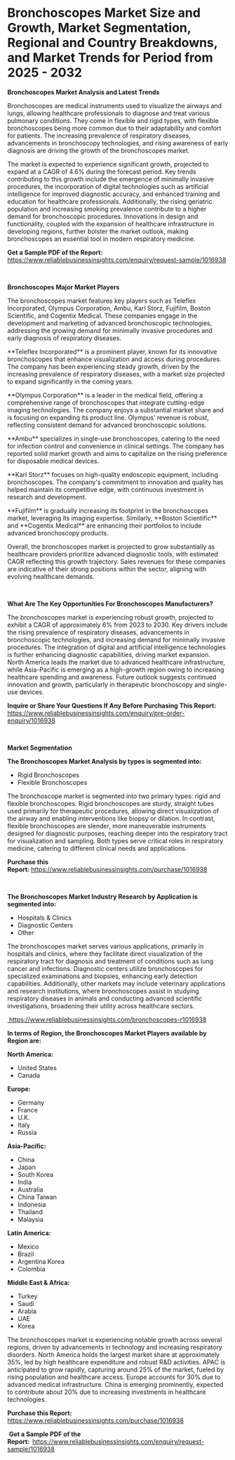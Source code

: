 <p><h1>Bronchoscopes Market Size and Growth, Market Segmentation, Regional and Country Breakdowns, and Market Trends for Period from 2025 -  2032</h1></p><p><strong>Bronchoscopes Market Analysis and Latest Trends</strong></p>
<p><p>Bronchoscopes are medical instruments used to visualize the airways and lungs, allowing healthcare professionals to diagnose and treat various pulmonary conditions. They come in flexible and rigid types, with flexible bronchoscopes being more common due to their adaptability and comfort for patients. The increasing prevalence of respiratory diseases, advancements in bronchoscopy technologies, and rising awareness of early diagnosis are driving the growth of the bronchoscopes market. </p><p>The market is expected to experience significant growth, projected to expand at a CAGR of 4.6% during the forecast period. Key trends contributing to this growth include the emergence of minimally invasive procedures, the incorporation of digital technologies such as artificial intelligence for improved diagnostic accuracy, and enhanced training and education for healthcare professionals. Additionally, the rising geriatric population and increasing smoking prevalence contribute to a higher demand for bronchoscopic procedures. Innovations in design and functionality, coupled with the expansion of healthcare infrastructure in developing regions, further bolster the market outlook, making bronchoscopes an essential tool in modern respiratory medicine.</p></p>
<p><strong>Get a Sample PDF of the Report:&nbsp;</strong> <a href="https://www.reliablebusinessinsights.com/enquiry/request-sample/1016938?utm_campaign=2446&utm_medium=2&utm_source=Github&utm_content=ia&utm_term=13042025&utm_id=bronchoscopes">https://www.reliablebusinessinsights.com/enquiry/request-sample/1016938</a></p>
<p>&nbsp;</p>
<p><strong>Bronchoscopes Major Market Players</strong></p>
<p><p>The bronchoscopes market features key players such as Teleflex Incorporated, Olympus Corporation, Ambu, Karl Storz, Fujifilm, Boston Scientific, and Cogentix Medical. These companies engage in the development and marketing of advanced bronchoscopic technologies, addressing the growing demand for minimally invasive procedures and early diagnosis of respiratory diseases.</p><p>**Teleflex Incorporated** is a prominent player, known for its innovative bronchoscopes that enhance visualization and access during procedures. The company has been experiencing steady growth, driven by the increasing prevalence of respiratory diseases, with a market size projected to expand significantly in the coming years.</p><p>**Olympus Corporation** is a leader in the medical field, offering a comprehensive range of bronchoscopes that integrate cutting-edge imaging technologies. The company enjoys a substantial market share and is focusing on expanding its product line. Olympus’ revenue is robust, reflecting consistent demand for advanced bronchoscopic solutions.</p><p>**Ambu** specializes in single-use bronchoscopes, catering to the need for infection control and convenience in clinical settings. The company has reported solid market growth and aims to capitalize on the rising preference for disposable medical devices.</p><p>**Karl Storz** focuses on high-quality endoscopic equipment, including bronchoscopes. The company's commitment to innovation and quality has helped maintain its competitive edge, with continuous investment in research and development.</p><p>**Fujifilm** is gradually increasing its footprint in the bronchoscopes market, leveraging its imaging expertise. Similarly, **Boston Scientific** and **Cogentix Medical** are enhancing their portfolios to include advanced bronchoscopy products.</p><p>Overall, the bronchoscopes market is projected to grow substantially as healthcare providers prioritize advanced diagnostic tools, with estimated CAGR reflecting this growth trajectory. Sales revenues for these companies are indicative of their strong positions within the sector, aligning with evolving healthcare demands.</p></p>
<p>&nbsp;</p>
<p><strong>What Are The Key Opportunities For Bronchoscopes Manufacturers?</strong></p>
<p><p>The bronchoscopes market is experiencing robust growth, projected to exhibit a CAGR of approximately 6% from 2023 to 2030. Key drivers include the rising prevalence of respiratory diseases, advancements in bronchoscopic technologies, and increasing demand for minimally invasive procedures. The integration of digital and artificial intelligence technologies is further enhancing diagnostic capabilities, driving market expansion. North America leads the market due to advanced healthcare infrastructure, while Asia-Pacific is emerging as a high-growth region owing to increasing healthcare spending and awareness. Future outlook suggests continued innovation and growth, particularly in therapeutic bronchoscopy and single-use devices.</p></p>
<p><strong>Inquire or Share Your Questions If Any Before Purchasing This Report:</strong> <a href="https://www.reliablebusinessinsights.com/enquiry/pre-order-enquiry/1016938?utm_campaign=2446&utm_medium=2&utm_source=Github&utm_content=ia&utm_term=13042025&utm_id=bronchoscopes">https://www.reliablebusinessinsights.com/enquiry/pre-order-enquiry/1016938</a></p>
<p>&nbsp;</p>
<p><strong>Market Segmentation</strong></p>
<p><strong>The Bronchoscopes Market Analysis by types is segmented into:</strong></p>
<p><ul><li>Rigid Bronchoscopes</li><li>Flexible Bronchoscopes</li></ul></p>
<p><p>The bronchoscope market is segmented into two primary types: rigid and flexible bronchoscopes. Rigid bronchoscopes are sturdy, straight tubes used primarily for therapeutic procedures, allowing direct visualization of the airway and enabling interventions like biopsy or dilation. In contrast, flexible bronchoscopes are slender, more maneuverable instruments designed for diagnostic purposes, reaching deeper into the respiratory tract for visualization and sampling. Both types serve critical roles in respiratory medicine, catering to different clinical needs and applications.</p></p>
<p><strong>Purchase this Report:&nbsp;</strong><a href="https://www.reliablebusinessinsights.com/purchase/1016938?utm_campaign=2446&utm_medium=2&utm_source=Github&utm_content=ia&utm_term=13042025&utm_id=bronchoscopes">https://www.reliablebusinessinsights.com/purchase/1016938</a></p>
<p>&nbsp;</p>
<p><strong>The Bronchoscopes Market Industry Research by Application is segmented into:</strong></p>
<p><ul><li>Hospitals & Clinics</li><li>Diagnostic Centers</li><li>Other</li></ul></p>
<p><p>The bronchoscopes market serves various applications, primarily in hospitals and clinics, where they facilitate direct visualization of the respiratory tract for diagnosis and treatment of conditions such as lung cancer and infections. Diagnostic centers utilize bronchoscopes for specialized examinations and biopsies, enhancing early detection capabilities. Additionally, other markets may include veterinary applications and research institutions, where bronchoscopes assist in studying respiratory diseases in animals and conducting advanced scientific investigations, broadening their utility across healthcare sectors.</p></p>
<p><a href="https://www.reliablebusinessinsights.com/bronchoscopes-r1016938?utm_campaign=2446&utm_medium=2&utm_source=Github&utm_content=ia&utm_term=13042025&utm_id=bronchoscopes">&nbsp;https://www.reliablebusinessinsights.com/bronchoscopes-r1016938</a></p>
<p><strong>In terms of Region, the Bronchoscopes Market Players available by Region are:</strong></p>
<p>
    <p> <strong> North America: </strong>
        <ul>
            <li>United States</li>
            <li>Canada</li>
        </ul>
        </p> 
    <p> <strong> Europe: </strong>
        <ul>
            <li>Germany</li>
            <li>France</li>
            <li>U.K.</li>
            <li>Italy</li>
            <li>Russia</li>
        </ul>
        </p> 
    <p> <strong> Asia-Pacific: </strong>
        <ul>
            <li>China</li>
            <li>Japan</li>
            <li>South Korea</li>
            <li>India</li>
            <li>Australia</li>
            <li>China Taiwan</li>
            <li>Indonesia</li>
            <li>Thailand</li>
            <li>Malaysia</li>
        </ul>
        </p> 
    <p> <strong> Latin America: </strong>
        <ul>
            <li>Mexico</li>
            <li>Brazil</li>
            <li>Argentina Korea</li>
            <li>Colombia</li>
        </ul>
        </p> 
    <p> <strong> Middle East & Africa: </strong>
        <ul>
            <li>Turkey</li>
            <li>Saudi</li>
            <li>Arabia</li>
            <li>UAE</li>
            <li>Korea</li>
        </ul>
    </p>
    </p>
<p><p>The bronchoscopes market is experiencing notable growth across several regions, driven by advancements in technology and increasing respiratory disorders. North America holds the largest market share at approximately 35%, led by high healthcare expenditure and robust R&D activities. APAC is anticipated to grow rapidly, capturing around 25% of the market, fueled by rising population and healthcare access. Europe accounts for 30% due to advanced medical infrastructure. China is emerging prominently, expected to contribute about 20% due to increasing investments in healthcare technologies.</p></p>
<p><strong>Purchase this Report: </strong><a href="https://www.reliablebusinessinsights.com/purchase/1016938?utm_campaign=2446&utm_medium=2&utm_source=Github&utm_content=ia&utm_term=13042025&utm_id=bronchoscopes">https://www.reliablebusinessinsights.com/purchase/1016938</a></p>
<p>&nbsp;<strong>Get a Sample PDF of the Report:&nbsp;&nbsp;</strong><a href="https://www.reliablebusinessinsights.com/enquiry/request-sample/1016938?utm_campaign=2446&utm_medium=2&utm_source=Github&utm_content=ia&utm_term=13042025&utm_id=bronchoscopes">https://www.reliablebusinessinsights.com/enquiry/request-sample/1016938</a></p>
<p><strong></strong></p>
<p><p></p><p></p><p></p></p>